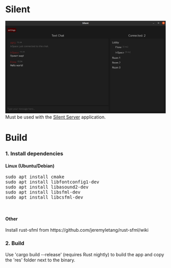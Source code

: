 # Silent
![](screenshot.png?raw=true)
Must be used with the [Silent Server](https://github.com/Flone-dnb/silent-server-rs) application.
# Build
<h3> 1. Install dependencies </h3>
<h4> Linux (Ubuntu/Debian) </h4>
<pre>
sudo apt install cmake
sudo apt install libfontconfig1-dev
sudo apt install libasound2-dev
sudo apt install libsfml-dev
sudo apt install libcsfml-dev
</pre>
<br>
<h4> Other </h4>
Install rust-sfml from https://github.com/jeremyletang/rust-sfml/wiki
<h3> 2. Build </h3>
Use 'cargo build --release' (requires Rust nightly) to build the app and copy the 'res' folder next to the binary.
